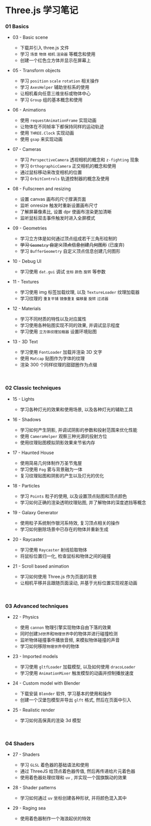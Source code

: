 
# Three.js 学习笔记

### 01 Basics

- 03 - Basic scene
  - 下载并引入 three.js 文件
  - 学习 `场景` `物体` `相机` `渲染器` 等概念和使用
  - 创建一个红色立方体并显示在屏幕上

- 05 - Transform objects
  - 学习 `position` `scale` `rotation` 相关操作
  - 学习 `AxesHelper` 辅助坐标系的使用
  - 让相机看向任意三维坐标或物体中心
  - 学习 `Group` 组的基本概念和使用

- 06 - Animations
  - 使用 `requestAnimationFrame` 实现动画
  - 让物体在不同帧率下都保持同样的运动轨迹
  - 使用 `THREE.Clock` 实现动画
  - 使用 `gsap` 来实现动画

- 07 - Cameras
  - 学习 `PerspectiveCamera` 透视相机的概念和 `z-fighting` 现象
  - 学习 `OrthographicCamera` 正交相机的概念和使用
  - 通过鼠标移动来改变相机的位置
  - 学习 `OrbitControls` 轨道控制器的概念及使用

- 08 - Fullscreen and resizing
  - 设置 canvas 画布的尺寸撑满页面
  - 监听 onresize 触发时重新设置画布尺寸
  - 了解屏幕像素比, 设置 dpr 使画布渲染更加清晰
  - 监听鼠标双击事件触发时进入全屏模式

- 09 - Geometries
  - 学习立方体是如何通过顶点组成若干三角形绘制的
  - ~~学习 `Geometry` 自定义顶点信息创建几何图形~~ (已废弃)
  - 学习 `BufferGeometry` 自定义顶点信息创建几何图形

- 10 - Debug UI
  - 学习使用 `dat.gui` 调试 `坐标` `颜色` `旋转` 等参数

- 11 - Textures
  - 学习使用 img 标签加载纹理, 以及 `TextureLoader` 纹理加载器
  - 学习纹理的 `重复平铺` `镜像重复` `偏移量` `旋转` `过滤器`

- 12 - Materials
  - 学习不同材质的特性以及对应属性
  - 学习使用各种贴图实现不同的效果, 并调试显示程度
  - 学习使用 `立方体纹理加载器` 设置环境贴图

- 13 - 3D Text
  - 学习使用 `FontLoader` 加载并渲染 3D 文字
  - 使用 `Matcap` 贴图作为字体的纹理
  - 渲染 300 个同样纹理的甜甜圈作为点缀

<br />

### 02 Classic techniques

- 15 - Lights
  - 学习各种灯光的效果和使用场景, 以及各种灯光的辅助工具

- 16 - Shadows
  - 学习如何产生阴影, 并调试阴影的参数和投射范围来优化性能
  - 使用 `CameraHelper` 观察三种光源的投射方位
  - 使用纹理贴图模拟阴影效果来节省内存

- 17 - Haunted House
  - 使用简易几何体制作万圣节鬼屋
  - 学习使用 `Fog` 雾与背景融为一体
  - 复习纹理贴图和阴影的产生以及灯光的优化

- 18 - Particles
  - 学习 `Points` 粒子的使用, 以及设置顶点贴图和顶点颜色
  - 学习如何正确的渲染透明纹理贴图, 并了解物体的深度遮挡等概念

- 19 - Galaxy Generator
  - 使用粒子系统制作银河系特效, 复习顶点相关的操作
  - 学习如何删除场景中已存在的物体并重新生成

- 20 - Raycaster
  - 学习使用 `Raycaster` 射线拾取物体
  - 将鼠标位置归一化, 检查鼠标和物体之间的碰撞

- 21 - Scroll based animation
  - 学习如何使用 Three.js 作为页面的背景
  - 让相机平移并且跟随页面滚动, 并基于光标位置实现视差动画

<br />

### 03 Advanced techniques

- 22 - Physics
  - 使用 `cannon` 物理引擎实现物体自由下落的效果
  - 同时创建`3d世界`和`物理世界`中的物体并进行碰撞检测
  - 监听物体碰撞事件播放音频, 来模拟物体碰撞的声音
  - 学习如何移除`物理世界`中的物体

- 23 - Imported models
  - 学习使用 `gltfLoader` 加载模型, 以及如何使用 `dracoLoader`
  - 学习使用 `AnimationMixer` 触发模型的动画并控制播放速度

- 24 - Custom model with Blender
  - 下载安装 `Blender` 软件, 学习基本的使用和操作
  - 创建一个汉堡包模型并导出 `glft` 格式, 然后在页面中引入

- 25 - Realistic render
  - 学习如何高保真的渲染 3d 模型

<br />

### 04 Shaders

- 27 - Shaders
  - 学习 `GLSL` 着色器的基础语法和使用
  - 通过 ThreeJS 给顶点着色器传值, 然后再传递给片元着色器
  - 使用着色器处理纹理和 `uv` , 并实现一个国旗飘动的效果

- 28 - Shader patterns
  - 学习如何通过 `uv` 坐标创建各种形状, 并将颜色混入其中

- 29 - Raging sea
  - 使用着色器制作一个海浪起伏的特效

<!-- - 30 - Animated galaxy -->

<!-- - 31 - Modified materials -->

<!-- <br /> -->

<!-- ### 05 Extra -->

<!-- - 32 - Post-processing -->

<!-- - 33 - Performance tips -->

<!-- - 34 - Intro and loading progress -->

<!-- - 35 - Mixing HTML and WebGL -->

<!-- - 36 - Creating a scene in Blender -->

<!-- - 37 - Baking and exporting the scene -->

<!-- - 38 - Importing and optimizing the scene -->

<!-- - 39 - Adding details to the scene -->
